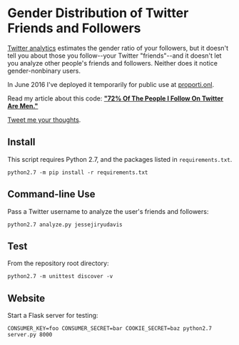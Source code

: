 Gender Distribution of Twitter Friends and Followers
====================================================

[Twitter analytics](https://analytics.twitter.com) estimates the gender ratio of
your followers, but it doesn't tell you about those you follow--your
Twitter "friends"--and it doesn't let you analyze other people's friends and
followers. Neither does it notice gender-nonbinary users.

In June 2016 I've deployed it temporarily for public use at
[proporti.onl](https://www.proporti.onl).

Read my article about this code: **["72% Of The People I Follow On Twitter Are
Men."](https://emptysqua.re/blog/gender-of-twitter-users-i-follow/)**

[Tweet me your thoughts](https://twitter.com/jessejiryudavis).

Install
-------

This script requires Python 2.7, and the packages listed in `requirements.txt`.

```
python2.7 -m pip install -r requirements.txt
```

Command-line Use
----------------

Pass a Twitter username to analyze the user's friends and followers:

```
python2.7 analyze.py jessejiryudavis
```

Test
----

From the repository root directory:

```
python2.7 -m unittest discover -v
```

Website
-------

Start a Flask server for testing:

```
CONSUMER_KEY=foo CONSUMER_SECRET=bar COOKIE_SECRET=baz python2.7 server.py 8000
```
